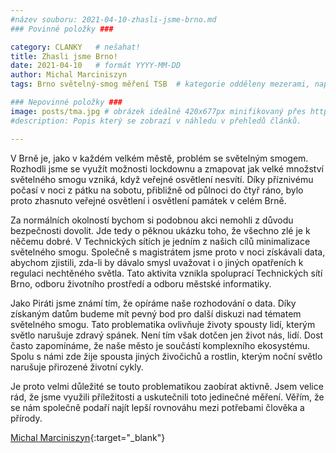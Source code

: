 ```yaml
---
#název souboru: 2021-04-10-zhasli-jsme-brno.md
### Povinné položky ###

category: CLANKY   # nešahat!
title: Zhasli jsme Brno!
date: 2021-04-10   # formát YYYY-MM-DD
author: Michal Marciniszyn 
tags: Brno světelný-smog měření TSB  # kategorie odděleny mezerami, např. volby zemědělství životní-prostředí piráti (viz https://jihomoravsky.pirati.cz/tags/)

### Nepovinné položky ###
image: posts/tma.jpg # obrázek ideálně 420x677px minifikovaný přes https://tinypng.com/
#description: Popis který se zobrazí v náhledu v přehledů článků.

---
```

V Brně je, jako v každém velkém městě, problém se světelným smogem. Rozhodli jsme se využít  možnosti lockdownu a zmapovat jak velké množství světelného smogu vzniká, když veřejné osvětlení nesvítí. Díky příznivému počasí v noci z pátku na sobotu, přibližně od půlnoci  do čtyř ráno, bylo proto zhasnuto veřejné osvětlení i osvětlení památek v celém Brně.

Za normálních okolností bychom si podobnou akci nemohli z důvodu bezpečnosti dovolit. Jde tedy o pěknou ukázku toho, že všechno zlé je k něčemu dobré. V Technických sítích je jedním z našich cílů minimalizace světelného smogu. Společně s magistrátem jsme proto v noci získávali  data, abychom zjistili, zda-li by dávalo smysl uvažovat i o jiných opatřeních k regulaci nechtěného světla. Tato aktivita vznikla spoluprací Technických sítí Brno, odboru životního prostředí a odboru městské informatiky.

Jako Piráti jsme známí tím, že opíráme naše rozhodování o data. Díky získaným datům budeme mít pevný bod pro další diskuzi nad tématem světelného smogu. Tato problematika ovlivňuje životy spousty lidí, kterým světlo narušuje zdravý spánek. Není tím však dotčen jen život nás, lidí. Dost často zapomínáme, že naše město je součástí komplexního ekosystému. Spolu s námi zde žije spousta jiných živočichů a rostlin, kterým noční světlo narušuje přirozené životní cykly. 

Je proto velmi důležité se touto problematikou zaobírat aktivně. Jsem velice rád, že jsme využili příležitosti a uskutečnili toto jedinečné měření. Věřím, že se nám společně podaří najít lepší rovnováhu mezi potřebami člověka a přírody.

[Michal Marciniszyn](https://jihomoravsky.pirati.cz/lide/michal-marciniszyn/){:target="_blank"}

